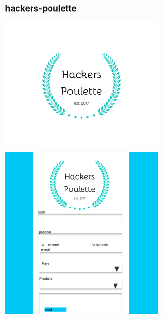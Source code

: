 # hackers-poulette



![logo](assets/image/hackers-poulette-logo.png)

![maquette](assets/image/moq.png)

